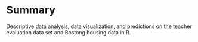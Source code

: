 # Summary

<p>
Descriptive data analysis, data visualization, and predictions on 
the teacher evaluation data set and Bostong housing data in R.
</p> 